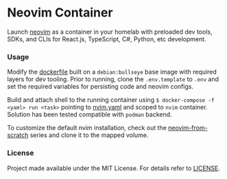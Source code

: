 # Neovim Container

Launch [neovim](https://github.com/neovim/neovim) as a container in your homelab with preloaded dev tools, SDKs, and CLIs for React.js, TypeScript, C#, Python, etc development.

### Usage

Modify the [dockerfile](dockerfile) built on a `debian:bullseye` base image with required layers for dev tooling. Prior to running, clone the `.env.template` to `.env` and set the required variables for persisting code and neovim configs.

Build and attach shell to the running container using `$ docker-compose -f <yaml> run <task>` pointing to [nvim.yaml](nvim.yaml) and scoped to `nvim` container. Solution has been tested compatible with `podman` backend.

To customize the default nvim installation, check out the [neovim-from-scratch](https://github.com/LunarVim/Neovim-from-scratch) series and clone it to the mapped volume.

### License

Project made available under the MIT License. For details refer to [LICENSE](license).

